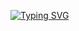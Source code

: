 <a href="https://git.io/typing-svg"><img src="https://readme-typing-svg.demolab.com?font=Fira+Code&pause=1000&color=3D3FF7&background=FFDC3900&center=true&vCenter=true&width=505&lines=Hi!+I'm+Pavel.+Nice+to+meet+you!;It's+never+too+late+to+learn.;The+road+will+be+mastered+by+the+walking." alt="Typing SVG" /></a>
